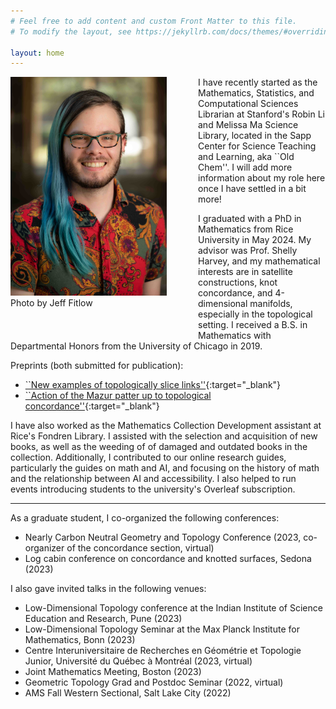 ```yaml
---
# Feel free to add content and custom Front Matter to this file.
# To modify the layout, see https://jekyllrb.com/docs/themes/#overriding-theme-defaults

layout: home
---
```


<style>
  figure {
    float: left;
    margin: 0 50px 50px 0;
  }
</style>

<figure>
  <img src="assets/Headshot.jpg" alt="headshot" width="250">
  <figcaption>Photo by Jeff Fitlow</figcaption>
</figure>

I have recently started as the Mathematics, Statistics, and Computational Sciences Librarian at Stanford's Robin Li and Melissa Ma Science Library, located in the Sapp Center for Science Teaching and Learning, aka ``Old Chem''. I will add more information about my role here once I have settled in a bit more!

I graduated with a PhD in Mathematics from Rice University in May 2024. My advisor was Prof. Shelly Harvey, and my mathematical interests are in satellite constructions, knot concordance, and 4-dimensional manifolds, especially in the topological setting. I received a B.S. in Mathematics with Departmental Honors from the University of Chicago in 2019.

Preprints (both submitted for publication):

- [``New examples of topologically slice links''](https://arxiv.org/abs/2306.11594){:target="_blank"}
- [``Action of the Mazur patter up to topological concordance''](https://arxiv.org/abs/2212.13640){:target="_blank"}

I have also worked as the Mathematics Collection Development assistant at Rice's Fondren Library. I assisted with the selection and acquisition of new books, as well as the weeding of of damaged and outdated books in the collection. Additionally, I contributed to our online research guides, particularly the guides on math and AI, and focusing on the history of math and the relationship between AI and accessibility. I also helped to run events introducing students to the university's Overleaf subscription.

---

As a graduate student, I co-organized the following conferences:

- Nearly Carbon Neutral Geometry and Topology Conference (2023, co-organizer of the concordance section, virtual)
- Log cabin conference on concordance and knotted surfaces, Sedona (2023)

I also gave invited talks in the following venues:

- Low-Dimensional Topology conference at the Indian Institute of Science Education and Research, Pune (2023)
- Low-Dimensional Topology Seminar at the Max Planck Institute for Mathematics, Bonn (2023)
- Centre Interuniversitaire de Recherches en Ge&#769;ome&#769;trie et Topologie Junior, Universite&#769; du Que&#769;bec a&#768; Montre&#769;al (2023, virtual)
- Joint Mathematics Meeting, Boston (2023)
- Geometric Topology Grad and Postdoc Seminar (2022, virtual)
- AMS Fall Western Sectional, Salt Lake City (2022)

